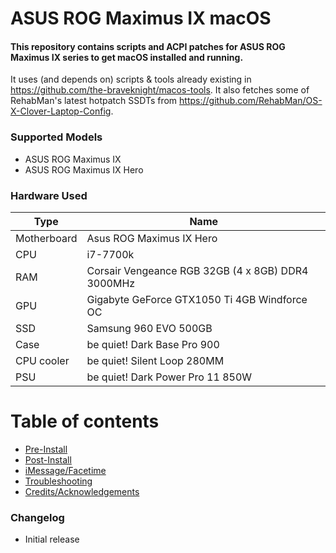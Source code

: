 # ASUS ROG Maximus IX macOS
#### This repository contains scripts and ACPI patches for ASUS ROG Maximus IX series to get macOS installed and running.

It uses (and depends on) scripts & tools already existing in https://github.com/the-braveknight/macos-tools.
It also fetches some of RehabMan's latest hotpatch SSDTs from https://github.com/RehabMan/OS-X-Clover-Laptop-Config.

### Supported Models
- ASUS ROG Maximus IX
- ASUS ROG Maximus IX Hero

### Hardware Used
| Type        | Name                                              |
|-------------|---------------------------------------------------|
| Motherboard | Asus ROG Maximus IX Hero                          |
| CPU         | i7-7700k                                          |
| RAM         | Corsair Vengeance RGB 32GB (4 x 8GB) DDR4 3000MHz |
| GPU         | Gigabyte GeForce GTX1050 Ti 4GB Windforce OC      |
| SSD         | Samsung 960 EVO 500GB                             |
| Case        | be quiet! Dark Base Pro 900                       |
| CPU cooler  | be quiet! Silent Loop 280MM                       |
| PSU         | be quiet! Dark Power Pro 11 850W                  |

# Table of contents
* [Pre-Install](Pre-Install.md)
* [Post-Install](Post-Install.md)
* [iMessage/Facetime](iMessage.md)
* [Troubleshooting](Troubleshooting.md)
* [Credits/Acknowledgements](Credits.md)

### Changelog
- Initial release
